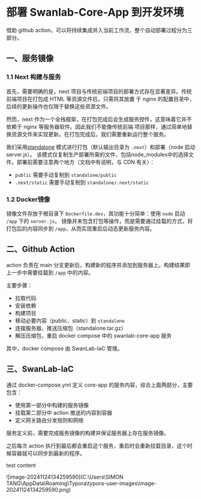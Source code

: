 # 部署 Swanlab-Core-App 到开发环境

借助 github action，可以将持续集成并入当前工作流，整个自动部署过程分为三部分。

## 一、服务镜像

### 1.1 Next 构建与服务

首先，需要明确的是，next 项目与传统前端项目的部署方式存在显著差异。传统前端项目在打包成 HTML 等资源文件后，只需将其放置
于 nginx 的配置目录中，后续的更新操作也仅限于替换这些资源文件。

然而，next 作为一个全栈框架，在打包完成后会生成服务控件，这意味着它并不依赖于 nginx 等服务器软件。因此我们不能像传统前端
项目那样，通过简单地替换资源文件来实现更新。在打包完成后，我们需要重新运行整个服务。

我们采用[standalone](https://nextjs.org/docs/pages/api-reference/next-config-js/output#automatically-copying-traced-files) 模式进行打包（默认输出目录为 `.next`）和部署（node 启动 server.js）。
该模式仅复制生产部署所需的文件，包括node_modules中的选择文件。部署前需要注意两个地方（文档中有说明，与 CDN 有关）：

- `public` 需要手动复制到 `standalone/public`
- `.next/static` 需要手动复制到 `standalone/.next/static`

### 1.2 Docker镜像

镜像文件存放于根目录下 `Dockerfile.dev`，其功能十分简单：使用 `node` 启动 `/app` 下的 `server.js`。
镜像并未包含打包等操作，而是需要通过挂载的方式，将打包后的内容同步到 `/app`，从而实现重启后动态更新服务内容。

## 二、Github Action

action 负责在 main 分支更新后，构建新的程序并添加到服务器上。构建结果即上一步中需要挂载到 `/app` 中的内容。

主要步骤：

- 拉取代码
- 安装依赖
- 构建项目
- 移动必要内容（public、static）到 `standalone`
- 连接服务器，推送压缩包（standalone.tar.gz）
- 解压压缩包，重启 docker compose 中的 swanlab-core-app 服务

其中，docker compose 由 SwanLab-IaC 管理。

## 三、SwanLab-IaC

通过 docker-compose.yml 定义 core-app 的服务内容，综合上面两部分，主要包含：

- 使用第一部分中构建的服务镜像
- 挂载第二部分中 action 推送的内容到容器
- 定义网关路由分发规则和网络

服务定义前，需要完成服务镜像的构建并保证服务器上存在服务镜像。

之后每次 action 执行到最后都会重启这个服务，重启时会重新挂载目录，这个时候容器就可以同步到最新的程序。

test content

![image-20241124134259590](C:\Users\SIMON TANG\AppData\Roaming\Typora\typora-user-images\image-20241124134259590.png)
